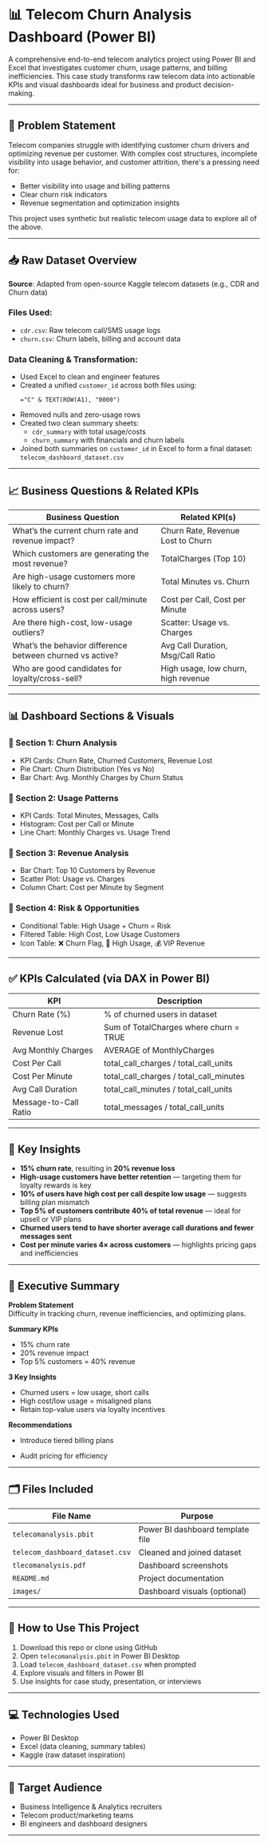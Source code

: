 # 📊 Telecom Churn Analysis Dashboard (Power BI)

A comprehensive end-to-end telecom analytics project using Power BI and Excel that investigates customer churn, usage patterns, and billing inefficiencies. This case study transforms raw telecom data into actionable KPIs and visual dashboards ideal for business and product decision-making.

---

## 🧠 Problem Statement

Telecom companies struggle with identifying customer churn drivers and optimizing revenue per customer. With complex cost structures, incomplete visibility into usage behavior, and customer attrition, there's a pressing need for:

- Better visibility into usage and billing patterns
- Clear churn risk indicators
- Revenue segmentation and optimization insights

This project uses synthetic but realistic telecom usage data to explore all of the above.

---

## 📥 Raw Dataset Overview

**Source**: Adapted from open-source Kaggle telecom datasets (e.g., CDR and Churn data)

### Files Used:
- `cdr.csv`: Raw telecom call/SMS usage logs
- `churn.csv`: Churn labels, billing and account data

### Data Cleaning & Transformation:
- Used Excel to clean and engineer features
- Created a unified `customer_id` across both files using:
  ```excel
  ="C" & TEXT(ROW(A1), "0000")
  ```
- Removed nulls and zero-usage rows
- Created two clean summary sheets:
  - `cdr_summary` with total usage/costs
  - `churn_summary` with financials and churn labels
- Joined both summaries on `customer_id` in Excel to form a final dataset: `telecom_dashboard_dataset.csv`

---

## 📈 Business Questions & Related KPIs

| Business Question                                           | Related KPI(s)                       |
|-------------------------------------------------------------|--------------------------------------|
| What’s the current churn rate and revenue impact?          | Churn Rate, Revenue Lost to Churn    |
| Which customers are generating the most revenue?           | TotalCharges (Top 10)                |
| Are high-usage customers more likely to churn?             | Total Minutes vs. Churn              |
| How efficient is cost per call/minute across users?        | Cost per Call, Cost per Minute       |
| Are there high-cost, low-usage outliers?                   | Scatter: Usage vs. Charges           |
| What’s the behavior difference between churned vs active?  | Avg Call Duration, Msg/Call Ratio    |
| Who are good candidates for loyalty/cross-sell?            | High usage, low churn, high revenue  |

---

## 📊 Dashboard Sections & Visuals

### 🔹 Section 1: Churn Analysis
- KPI Cards: Churn Rate, Churned Customers, Revenue Lost
- Pie Chart: Churn Distribution (Yes vs No)
- Bar Chart: Avg. Monthly Charges by Churn Status

### 🔹 Section 2: Usage Patterns
- KPI Cards: Total Minutes, Messages, Calls
- Histogram: Cost per Call or Minute
- Line Chart: Monthly Charges vs. Usage Trend

### 🔹 Section 3: Revenue Analysis
- Bar Chart: Top 10 Customers by Revenue
- Scatter Plot: Usage vs. Charges
- Column Chart: Cost per Minute by Segment

### 🔹 Section 4: Risk & Opportunities
- Conditional Table: High Usage + Churn = Risk
- Filtered Table: High Cost, Low Usage Customers
- Icon Table: ❌ Churn Flag, 🔺 High Usage, 💰 VIP Revenue

---

## ✅ KPIs Calculated (via DAX in Power BI)

| KPI                    | Description                                   |
|------------------------|-----------------------------------------------|
| Churn Rate (%)         | % of churned users in dataset                |
| Revenue Lost           | Sum of TotalCharges where churn = TRUE       |
| Avg Monthly Charges    | AVERAGE of MonthlyCharges                    |
| Cost Per Call          | total_call_charges / total_call_units        |
| Cost Per Minute        | total_call_charges / total_call_minutes      |
| Avg Call Duration      | total_call_minutes / total_call_units        |
| Message-to-Call Ratio  | total_messages / total_call_units            |

---

## 📌 Key Insights

- **15% churn rate**, resulting in **20% revenue loss**
- **High-usage customers have better retention** — targeting them for loyalty rewards is key
- **10% of users have high cost per call despite low usage** — suggests billing plan mismatch
- **Top 5% of customers contribute 40% of total revenue** — ideal for upsell or VIP plans
- **Churned users tend to have shorter average call durations and fewer messages sent**
- **Cost per minute varies 4× across customers** — highlights pricing gaps and inefficiencies

---

## 📝 Executive Summary

**Problem Statement**  
Difficulty in tracking churn, revenue inefficiencies, and optimizing plans.

**Summary KPIs**  
- 15% churn rate  
- 20% revenue impact  
- Top 5% customers = 40% revenue

**3 Key Insights**  
- Churned users = low usage, short calls  
- High cost/low usage = misaligned plans  
- Retain top-value users via loyalty incentives

**Recommendations**  
- Introduce tiered billing plans  
 
- Audit pricing for efficiency




---

## 🗂 Files Included

| File Name                    | Purpose                                    |
|-----------------------------|--------------------------------------------|
| `telecomanalysis.pbit`      | Power BI dashboard template file           |
| `telecom_dashboard_dataset.csv` | Cleaned and joined dataset             |
| `tlecomanalysis.pdf`        | Dashboard screenshots                      |
| `README.md`                 | Project documentation                      |
| `images/`                   | Dashboard visuals (optional)               |

---

## 🚀 How to Use This Project

1. Download this repo or clone using GitHub
2. Open `telecomanalysis.pbit` in Power BI Desktop
3. Load `telecom_dashboard_dataset.csv` when prompted
4. Explore visuals and filters in Power BI
5. Use insights for case study, presentation, or interviews

---

## 💻 Technologies Used

- Power BI Desktop
- Excel (data cleaning, summary tables)
- Kaggle (raw dataset inspiration)

---

## 🎯 Target Audience

- Business Intelligence & Analytics recruiters
- Telecom product/marketing teams
- BI engineers and dashboard designers

---

